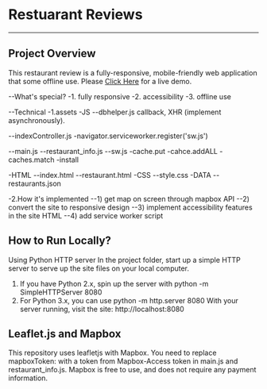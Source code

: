 # Restuarant Reviews
---
## Project Overview
This restaurant review is a fully-responsive, mobile-friendly web application that some offline use. Please [Click Here](https://shijingl.github.io/Restaurant_Review/) for a live demo. 

--What's special?
-1. fully responsive
-2. accessibility
-3. offline use

--Technical
-1.assets
-JS
--dbhelper.js
callback, XHR (implement asynchronously). 

--indexController.js
-navigator.serviceworker.register('sw.js')

--main.js
--restaurant_info.js
--sw.js
-cache.put
-cahce.addALL
-caches.match
-install

-HTML
--index.html
--restaurant.html
-CSS
--style.css
-DATA
--restaurants.json


-2.How it's implemented
--1) get map on screen through mapbox API
--2) convert the site to responsive design
--3) implement accessibility features in the site HTML
--4) add service worker script

## How to Run Locally?
Using Python HTTP server In the project folder, start up a simple HTTP server to serve up the site files on your local computer.
1. If you have Python 2.x, spin up the server with python -m SimpleHTTPServer 8080
2. For Python 3.x, you can use python -m http.server 8080
With your server running, visit the site: http://localhost:8080

## Leaflet.js and Mapbox
This repository uses leafletjs with Mapbox. You need to replace mapboxToken: with a token from Mapbox-Access token in main.js and restaurant_info.js. Mapbox is free to use, and does not require any payment information.
